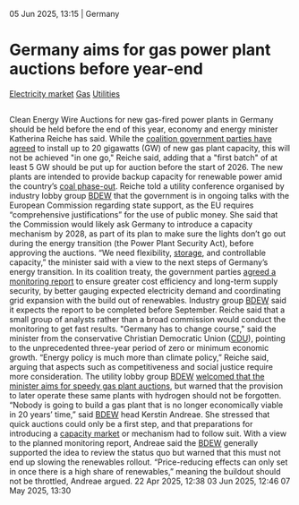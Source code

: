 05 Jun 2025, 13:15
| 
Germany
# Germany aims for gas power plant auctions before year-end
[Electricity market](https://www.cleanenergywire.org/topics/Electricity+market) [Gas](https://www.cleanenergywire.org/topics/Gas) [Utilities](https://www.cleanenergywire.org/topics/Utilities)
## 
Clean Energy Wire
Auctions for new gas-fired power plants in Germany should be held before the end of this year, economy and energy minister Katherina Reiche has said. While the [coalition government parties have agreed](https://www.cleanenergywire.org/factsheets/what-germanys-aspiring-coalition-government-agreement-means-climate-and-energy) to install up to 20 gigawatts (GW) of new gas plant capacity, this will not be achieved "in one go," Reiche said, adding that a "first batch" of at least 5 GW should be put up for auction before the start of 2026.
The new plants are intended to provide backup capacity for renewable power amid the country’s [coal phase-out](https://www.cleanenergywire.org/glossary/letter_c#coal_phase-out). Reiche told a utility conference organised by industry lobby group [BDEW](https://www.cleanenergywire.org/experts/bdew-german-association-energy-and-water-industries) that the government is in ongoing talks with the European Commission regarding state support, as the EU requires “comprehensive justifications” for the use of public money. She said that the Commission would likely ask Germany to introduce a capacity mechanism by 2028, as part of its plan to make sure the lights don’t go out during the energy transition (the Power Plant Security Act), before approving the auctions.
“We need flexibility, [storage](https://www.cleanenergywire.org/glossary/letter_s#storage), and controllable capacity,” the minister said with a view to the next steps of Germany’s energy transition. In its coalition treaty, the government parties [agreed a monitoring report](https://www.cleanenergywire.org/news/germanys-new-energy-minister-calls-reality-check-costs-and-risks-renewables) to ensure greater cost efficiency and long-term supply security, by better gauging expected electricity demand and coordinating grid expansion with the build out of renewables. Industry group [BDEW](https://www.cleanenergywire.org/experts/bdew-german-association-energy-and-water-industries) said it expects the report to be completed before September.
Reiche said that a small group of analysts rather than a broad commission would conduct the monitoring to get fast results. "Germany has to change course," said the minister from the conservative Christian Democratic Union ([CDU](https://www.cleanenergywire.org/experts/cdu-christian-democratic-union)), pointing to the unprecedented three-year period of zero or minimum economic growth. “Energy policy is much more than climate policy,” Reiche said, arguing that aspects such as competitiveness and social justice require more consideration. 
The utility lobby group [BDEW](https://www.cleanenergywire.org/experts/bdew-german-association-energy-and-water-industries) [welcomed that the minister aims for speedy gas plant auctions](https://www.cleanenergywire.org/news/vote25-construction-new-gas-power-plants-must-be-top-priority-next-government-energy-industry), but warned that the provision to later operate these same plants with hydrogen should not be forgotten. “Nobody is going to build a gas plant that is no longer economically viable in 20 years’ time,” said [BDEW](https://www.cleanenergywire.org/experts/bdew-german-association-energy-and-water-industries) head Kerstin Andreae. She stressed that quick auctions could only be a first step, and that preparations for introducing a [capacity market](https://www.cleanenergywire.org/glossary/letter_c#capacity_market) or mechanism had to follow suit.
With a view to the planned monitoring report, Andreae said the [BDEW](https://www.cleanenergywire.org/experts/bdew-german-association-energy-and-water-industries) generally supported the idea to review the status quo but warned that this must not end up slowing the renewables rollout. “Price-reducing effects can only set in once there is a high share of renewables,” meaning the buildout should not be throttled, Andreae argued.
22 Apr 2025, 12:38
03 Jun 2025, 12:46
07 May 2025, 13:30